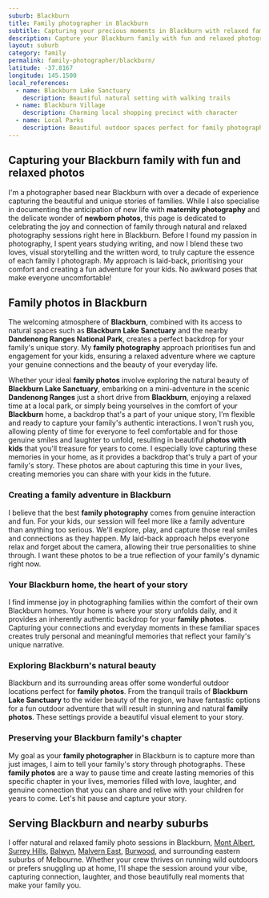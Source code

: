```yaml
---
suburb: Blackburn
title: Family photographer in Blackburn
subtitle: Capturing your precious moments in Blackburn with relaxed family photos
description: Capture your Blackburn family with fun and relaxed photography. Family sessions are available in your home or at scenic Melbourne locations.
layout: suburb
category: family
permalink: family-photographer/blackburn/
latitude: -37.8167
longitude: 145.1500
local_references:
  - name: Blackburn Lake Sanctuary
    description: Beautiful natural setting with walking trails
  - name: Blackburn Village
    description: Charming local shopping precinct with character
  - name: Local Parks
    description: Beautiful outdoor spaces perfect for family photography
---
```


## Capturing your Blackburn family with fun and relaxed photos

I'm a photographer based near Blackburn with over a decade of experience capturing the beautiful and unique stories of families. While I also specialise in documenting the anticipation of new life with **maternity photography** and the delicate wonder of **newborn photos**, this page is dedicated to celebrating the joy and connection of family through natural and relaxed photography sessions right here in Blackburn. Before I found my passion in photography, I spent years studying writing, and now I blend these two loves, visual storytelling and the written word, to truly capture the essence of each family I photograph. My approach is laid-back, prioritising your comfort and creating a fun adventure for your kids. No awkward poses that make everyone uncomfortable!

## Family photos in Blackburn

The welcoming atmosphere of **Blackburn**, combined with its access to natural spaces such as **Blackburn Lake Sanctuary** and the nearby **Dandenong Ranges National Park**, creates a perfect backdrop for your family's unique story. My **family photography** approach prioritises fun and engagement for your kids, ensuring a relaxed adventure where we capture your genuine connections and the beauty of your everyday life.

Whether your ideal **family photos** involve exploring the natural beauty of **Blackburn Lake Sanctuary**, embarking on a mini-adventure in the scenic **Dandenong Ranges** just a short drive from **Blackburn**, enjoying a relaxed time at a local park, or simply being yourselves in the comfort of your **Blackburn** home, a backdrop that's a part of your unique story, I'm flexible and ready to capture your family's authentic interactions. I won't rush you, allowing plenty of time for everyone to feel comfortable and for those genuine smiles and laughter to unfold, resulting in beautiful **photos with kids** that you'll treasure for years to come. I especially love capturing these memories in your home, as it provides a backdrop that's truly a part of your family's story. These photos are about capturing this time in your lives, creating memories you can share with your kids in the future.

### Creating a family adventure in Blackburn

I believe that the best **family photography** comes from genuine interaction and fun. For your kids, our session will feel more like a family adventure than anything too serious. We'll explore, play, and capture those real smiles and connections as they happen. My laid-back approach helps everyone relax and forget about the camera, allowing their true personalities to shine through. I want these photos to be a true reflection of your family's dynamic right now.

### Your Blackburn home, the heart of your story

I find immense joy in photographing families within the comfort of their own Blackburn homes. Your home is where your story unfolds daily, and it provides an inherently authentic backdrop for your **family photos**. Capturing your connections and everyday moments in these familiar spaces creates truly personal and meaningful memories that reflect your family's unique narrative.

### Exploring Blackburn's natural beauty

Blackburn and its surrounding areas offer some wonderful outdoor locations perfect for **family photos**. From the tranquil trails of **Blackburn Lake Sanctuary** to the wider beauty of the region, we have fantastic options for a fun outdoor adventure that will result in stunning and natural **family photos**. These settings provide a beautiful visual element to your story.

### Preserving your Blackburn family's chapter

My goal as your **family photographer** in Blackburn is to capture more than just images, I aim to tell your family's story through photographs. These **family photos** are a way to pause time and create lasting memories of this specific chapter in your lives, memories filled with love, laughter, and genuine connection that you can share and relive with your children for years to come. Let's hit pause and capture your story.

## Serving Blackburn and nearby suburbs

I offer natural and relaxed family photo sessions in Blackburn, [Mont Albert](/family-photographer/mont-albert/), [Surrey Hills](/family-photographer/surrey-hills/), [Balwyn](/family-photographer/balwyn/), [Malvern East](/family-photographer/malvern-east/), [Burwood](/family-photographer/burwood/), and surrounding eastern suburbs of Melbourne. Whether your crew thrives on running wild outdoors or prefers snuggling up at home, I’ll shape the session around your vibe, capturing connection, laughter, and those beautifully real moments that make your family you.

